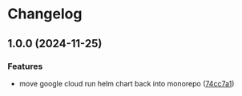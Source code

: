 # Changelog

## 1.0.0 (2024-11-25)


### Features

* move google cloud run helm chart back into monorepo ([74cc7a1](https://github.com/helmless/helmless/commit/74cc7a1589cc0f272155508bdf6e78761ac69551))
